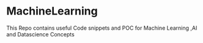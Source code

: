 # MachineLearning
This Repo contains useful Code snippets and POC for Machine Learning ,AI and Datascience Concepts
